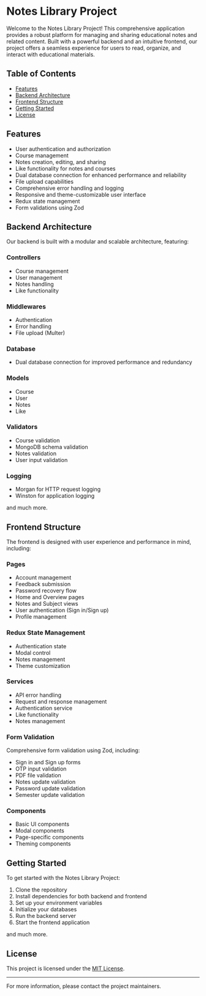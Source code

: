 # Notes Library Project

Welcome to the Notes Library Project! This comprehensive application provides a robust platform for managing and sharing educational notes and related content. Built with a powerful backend and an intuitive frontend, our project offers a seamless experience for users to read, organize, and interact with educational materials.

## Table of Contents

- [Features](#features)
- [Backend Architecture](#backend-architecture)
- [Frontend Structure](#frontend-structure)
- [Getting Started](#getting-started)
- [License](#license)

## Features

- User authentication and authorization
- Course management
- Notes creation, editing, and sharing
- Like functionality for notes and courses
- Dual database connection for enhanced performance and reliability
- File upload capabilities
- Comprehensive error handling and logging
- Responsive and theme-customizable user interface
- Redux state management
- Form validations using Zod

## Backend Architecture

Our backend is built with a modular and scalable architecture, featuring:

### Controllers

- Course management
- User management
- Notes handling
- Like functionality

### Middlewares

- Authentication
- Error handling
- File upload (Multer)

### Database

- Dual database connection for improved performance and redundancy

### Models

- Course
- User
- Notes
- Like

### Validators

- Course validation
- MongoDB schema validation
- Notes validation
- User input validation

### Logging

- Morgan for HTTP request logging
- Winston for application logging

and much more.

## Frontend Structure

The frontend is designed with user experience and performance in mind, including:

### Pages

- Account management
- Feedback submission
- Password recovery flow
- Home and Overview pages
- Notes and Subject views
- User authentication (Sign in/Sign up)
- Profile management

### Redux State Management

- Authentication state
- Modal control
- Notes management
- Theme customization

### Services

- API error handling
- Request and response management
- Authentication service
- Like functionality
- Notes management

### Form Validation

Comprehensive form validation using Zod, including:

- Sign in and Sign up forms
- OTP input validation
- PDF file validation
- Notes update validation
- Password update validation
- Semester update validation

### Components

- Basic UI components
- Modal components
- Page-specific components
- Theming components

## Getting Started

To get started with the Notes Library Project:

1. Clone the repository
2. Install dependencies for both backend and frontend
3. Set up your environment variables
4. Initialize your databases
5. Run the backend server
6. Start the frontend application

and much more.

## License

This project is licensed under the [MIT License](./LICENSE).

---

For more information, please contact the project maintainers.
